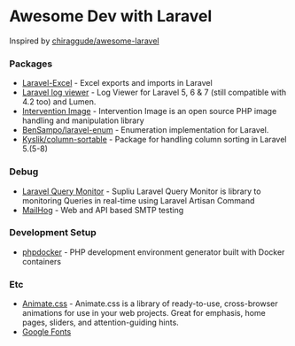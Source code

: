 # Awesome Dev with Laravel
Inspired by [chiraggude/awesome-laravel](https://github.com/chiraggude/awesome-laravel)

### Packages
- [Laravel-Excel](https://github.com/Maatwebsite/Laravel-Excel) - Excel exports and imports in Laravel 
- [Laravel log viewer](https://github.com/rap2hpoutre/laravel-log-viewer) - Log Viewer for Laravel 5, 6 & 7 (still compatible with 4.2 too) and Lumen.
- [Intervention Image](http://image.intervention.io/) - Intervention Image is an open source PHP image handling and manipulation library
- [BenSampo/laravel-enum](https://github.com/BenSampo/laravel-enum) - Enumeration implementation for Laravel.
- [Kyslik/column-sortable](https://github.com/Kyslik/column-sortable) - Package for handling column sorting in Laravel 5.(5-8)

### Debug
- [Laravel Query Monitor](https://github.com/supliu/laravel-query-monitor) - Supliu Laravel Query Monitor is library to monitoring Queries in real-time using Laravel Artisan Command
- [MailHog](https://github.com/mailhog/MailHog) - Web and API based SMTP testing

### Development Setup
- [phpdocker](https://phpdocker.io/generator) - PHP development environment generator built with Docker containers

### Etc
- [Animate.css](https://animate.style/) - Animate.css is a library of ready-to-use, cross-browser animations for use in your web projects. Great for emphasis, home pages, sliders, and attention-guiding hints.
- [Google Fonts](https://fonts.google.com/)
